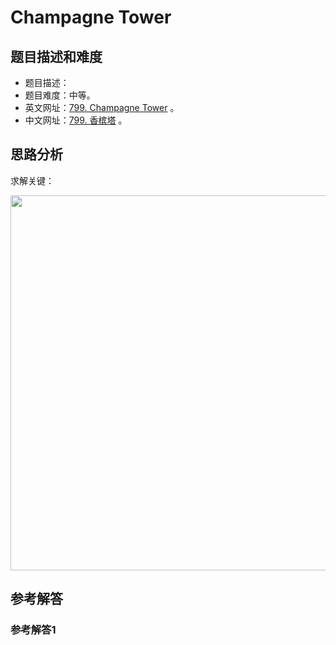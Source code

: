 # Champagne Tower

## 题目描述和难度
+ 题目描述：
+ 题目难度：中等。
+ 英文网址：[799. Champagne Tower](https://leetcode.com/problems/champagne-tower/description/)  。
+ 中文网址：[799. 香槟塔](https://leetcode-cn.com/problems/champagne-tower/description/)  。
## 思路分析
求解关键：

<img src="https://liweiwei1419.github.io/images/leetcode-solution/" width="600">

## 参考解答
### 参考解答1

```java

```